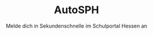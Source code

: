 ---
title: AutoSPH
subtitle: Melde dich in Sekundenschnelle im Schulportal Hessen an
redirect: https://koenidv.de/autosph?change
---
